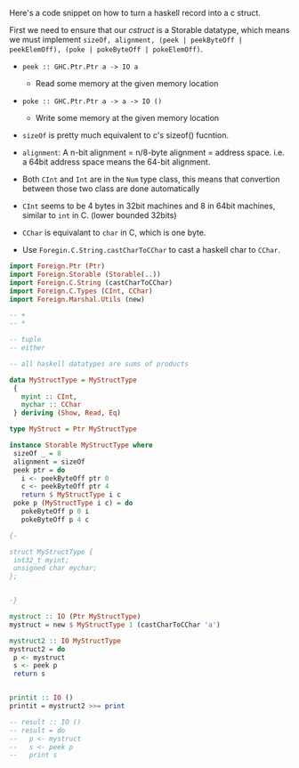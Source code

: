 Here's a code snippet on how to turn a haskell record into a c struct.

First we need to ensure that our *cstruct* is a Storable datatype, which means we must implement `sizeOf, alignment, (peek | peekByteOff | peekElemOff), (poke | pokeByteOff | pokeElemOff)`.


- `peek :: GHC.Ptr.Ptr a -> IO a`
	- Read some memory at the given memory location
- `poke :: GHC.Ptr.Ptr a -> a -> IO ()`
	- Write some memory at the given memory location
- `sizeOf` is pretty much equivalent to c's sizeof() fucntion.
- `alignment`: A n-bit alignment = n/8-byte alignment = address space. i.e. a 64bit address space means the 64-bit alignment.

- Both `CInt` and `Int` are in the `Num` type class, this means that convertion between those two class are done automatically
- `CInt` seems to be 4 bytes in 32bit machines and 8 in 64bit machines, similar to `int` in C. (lower bounded 32bits)
- `CChar` is equivalant to `char` in C, which is one byte.
- Use `Foregin.C.String.castCharToCChar` to cast a haskell char to `CChar`.


```haskell
import Foreign.Ptr (Ptr)
import Foreign.Storable (Storable(..))
import Foreign.C.String (castCharToCChar)
import Foreign.C.Types (CInt, CChar)
import Foreign.Marshal.Utils (new)

-- +
-- *

-- tuple
-- either

-- all haskell datatypes are sums of products

data MyStructType = MyStructType
 {
   myint :: CInt,
   mychar :: CChar
 } deriving (Show, Read, Eq)

type MyStruct = Ptr MyStructType

instance Storable MyStructType where
 sizeOf _ = 8
 alignment = sizeOf
 peek ptr = do
   i <- peekByteOff ptr 0
   c <- peekByteOff ptr 4
   return $ MyStructType i c
 poke p (MyStructType i c) = do
   pokeByteOff p 0 i
   pokeByteOff p 4 c

{-

struct MyStructType {
 int32_t myint;
 unsigned char mychar;
};


-}

mystruct :: IO (Ptr MyStructType)
mystruct = new $ MyStructType 1 (castCharToCChar 'a')

mystruct2 :: IO MyStructType
mystruct2 = do
 p <- mystruct
 s <- peek p
 return s


printit :: IO ()
printit = mystruct2 >>= print

-- result :: IO ()
-- result = do
--   p <- mystruct
--   s <- peek p
--   print s
```
